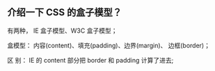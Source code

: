 ## 介绍一下 CSS 的盒子模型？

有两种， IE 盒子模型、W3C 盒子模型；

盒模型： 内容(content)、填充(padding)、边界(margin)、 边框(border)；

区 别： IE 的 content 部分把 border 和 padding 计算了进去;
